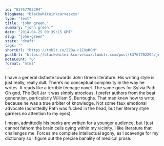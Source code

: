 ```yaml
---
id: "83767702294"
blogName: "blackwhiteinkcurvesxxx"
type: "text"
title: "john green."
summary: "john green."
date: "2014-04-25 00:39:15 GMT"
slug: "john-green"
state: "draft"
tags: ""
shortUrl: "https://tmblr.co/ZZ0w-n1E0yRCM"
postUrl: "https://blackwhiteinkcurvesxxx.tumblr.com/post/83767702294/john-green"
noteCount: "0"
format: "html"
---
```


I have a general distaste towards John Green literature. His writing style is just really, really dull. There’s no conceptual complexity in the way he writes. It reads like a terrible teenage novel. The same goes for Sylvia Path. Oh god, The Bell Jar it was simply atrocious. I prefer authors from the beat generation, particularly William S. Burroughs. That man knew how to write, because he was a true arbiter of knowledge. Not some faux emotional advocate (admittedly Path was fucked in the head, but her literary style garners no attention to my eyes). 

I mean, admittedly his books are written for a younger audience, but I just cannot fathom the brain cells dying within my vicinity. I like literature that challenges me. Forces me complete intellectual agony, as I scavenge for my dictionary so I figure out the precise banality of medical prose.